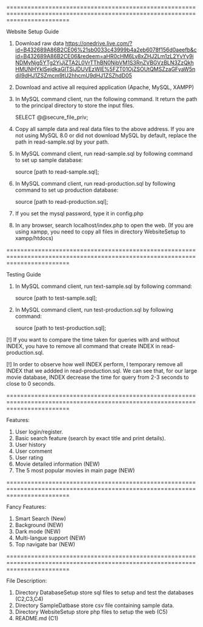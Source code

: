==============================================================================================================================

Website Setup Guide

1. Download raw data
    https://onedrive.live.com/?id=B432689A86B2CE06%21sb0033c43999b4a2eb6078f156d0aeefb&cid=B432689A86B2CE06&redeem=aHR0cHM6Ly8xZHJ2Lm1zL2YvYy9iNDMyNjg5YTg2YjJjZTA2L0VrTThBN0NibVM1S3RnZVBGVzBLN3ZzQkhHMUNHYklSejdkaGlTSjJDUVEzWlE%5FZT01OjZSOUtQMSZzaGFyaW5ndjI9dHJ1ZSZmcm9tU2hhcmU9dHJ1ZSZhdD05

2. Download and active all required application (Apache, MySQL, XAMPP)
3. In MySQL command client, run the following command. It return the path to the principal directory to store the input files.

    SELECT @@secure_file_priv;

4. Copy all sample data and real data files to the above address. If you are not using MySQL 8.0 or did not download MySQL by default, replace the path in read-sample.sql by your path.

5. In MySQL command client, run read-sample.sql by following command to set up sample database:

    source [path to read-sample.sql];

6.  In MySQL command client, run read-production.sql by following command to set up production database:

    source [path to read-production.sql];

7. If you set the mysql password, type it in config.php

8. In any browser, search localhost/index.php to open the web. (If you are using xampp, you need to copy all files in directory WebsiteSetup to xampp/htdocs)

==============================================================================================================================

Testing Guide

1. In MySQL command client, run text-sample.sql by following command:

    source [path to test-sample.sql];

2.  In MySQL command client, run test-production.sql by following command:

    source [path to test-production.sql];

[!] If you want to compare the time taken for queries with and without INDEX, you have to remove all command that create INDEX in read-production.sql.

[!] In order to observe how well INDEX perform, I temporary remove all INDEX that we addded in read-production.sql. We can see that, for our large movie database, INDEX decrease the time for query from 2-3 seconds to close to 0 seconds.

==============================================================================================================================

Features:

1. User login/register.
2. Basic search feature (search by exact title and print details).
3. User history 
4. User comment 
5. User rating 
6. Movie detailed information (NEW)
7. The 5 most popular movies in main page (NEW)

==============================================================================================================================

Fancy Features:

1. Smart Search (New)
2. Background (NEW)
3. Dark mode (NEW)
4. Multi-langue support (NEW)
5. Top navigate bar (NEW)

==============================================================================================================================

File Description:


1. Directory DatabaseSetup store sql files to setup and test the databases (C2,C3,C4)
2. Directory SampleDatbase store csv file containing sample data.
3. Directory WebsiteSetup store php files to setup the web (C5)
4. README.md (C1)
